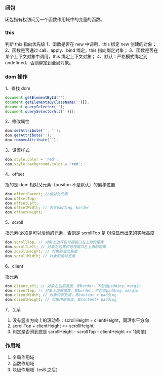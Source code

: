 ### 闭包

闭包指有权访问另一个函数作用域中的变量的函数。

### this

判断 this 指向优先级 1、函数是否在 new 中调用，this 绑定 new 创建的对象； 2、函数是否通过 call、apply、bind 绑定，this 指向绑定对象； 3、函数是否在某个上下文对象中调用，this 绑定上下文对象； 4、默认：严格模式绑定到 undefined，否则绑定到全局对象。

### dom 操作

1、查找 dom

```js
document.getElementById('');
document.getElementsByClassName('')[];
document.querySelector('');
document.querySelectorAll('')[];
```

2、修改属性

```js
dom.setAttribute('', '');
dom.getAttribute('');
dom.removeAttribute('');
```

3、设置样式

```js
dom.style.color = 'red';
com.style.background.color = 'red';
```

4、offset

指的是 dom 相对父元素（positon 不是默认）的偏移位置

```js
dom.offertParent; //相对父元素
dom.offsetTop;
dom.offsetLeft;
dom.offsetWidth; // 包含padding、border
dom.offsetHeight;
```

5、scroll

指元素(必须是可以滚动的元素，否则是 scrollTop 是 0)没显示出来的实际高度

```js
dom.scrollTop; // 对象上边界和可视窗口左上角的距离
dom.scrollLeft; // 对象左边界和可视窗口左上角的距离
dom.scrollHeight; // 对象的滚动高度
dom.scrollWidth; // 对象的滚动宽度
```

6、client

指元素

```js
dom.clientLeft; // 对象左边框宽度，即border，不包含padding、margin
dom.clientTop; // 对象上边框宽度，即border，不包含padding、margin
dom.clientWidth; // 对象内部宽度，即content + padding
dom.clientHeight; // 对象内部高度，即content+ padding
```

7、关系

1. 没有竖直方向上的滚动条：scrollHeight = clientHeight，同理水平方向
2. scrollTop + clientHeight <= scrollHeight;
3. 判定是否滑到底是 scrollHeight - scrollTop - clientHeight <= 1(阈值)

### 作用域

1. 全局作用域
2. 函数作用域
3. 块级作用域（es6 之后）

